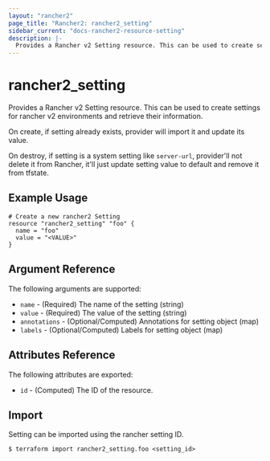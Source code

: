 ```yaml
---
layout: "rancher2"
page_title: "Rancher2: rancher2_setting"
sidebar_current: "docs-rancher2-resource-setting"
description: |-
  Provides a Rancher v2 Setting resource. This can be used to create settings for rancher v2 environments and retrieve their information.
---
```


# rancher2\_setting

Provides a Rancher v2 Setting resource. This can be used to create settings for rancher v2 environments and retrieve their information.

On create, if setting already exists, provider will import it and update its value.

On destroy, if setting is a system setting like `server-url`, provider'll not delete it from Rancher, it'll just update setting value to default and remove it from tfstate. 

## Example Usage

```hcl
# Create a new rancher2 Setting
resource "rancher2_setting" "foo" {
  name = "foo"
  value = "<VALUE>"
}
```

## Argument Reference

The following arguments are supported:

* `name` - (Required) The name of the setting (string)
* `value` - (Required) The value of the setting (string)
* `annotations` - (Optional/Computed) Annotations for setting object (map)
* `labels` - (Optional/Computed) Labels for setting object (map)

## Attributes Reference

The following attributes are exported:

* `id` - (Computed) The ID of the resource.

## Import

Setting can be imported using the rancher setting ID.

```
$ terraform import rancher2_setting.foo <setting_id>
```

